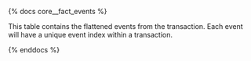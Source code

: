 {% docs core__fact_events %}

This table contains the flattened events from the transaction. Each event will have a unique event index within a transaction.

{% enddocs %}
